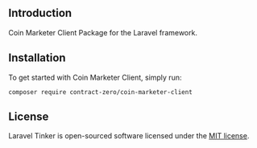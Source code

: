 ## Introduction

Coin Marketer Client Package for the Laravel framework.

## Installation

To get started with Coin Marketer Client, simply run:

    composer require contract-zero/coin-marketer-client

## License

Laravel Tinker is open-sourced software licensed under the [MIT license](https://opensource.org/licenses/MIT).
